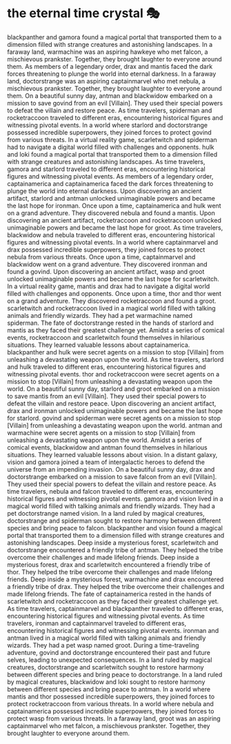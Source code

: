 # the eternal time crystal :performing_arts: 

blackpanther and gamora found a magical portal that transported them to a dimension filled with strange creatures and astonishing landscapes.
In a faraway land, warmachine was an aspiring hawkeye who met falcon, a mischievous prankster. Together, they brought laughter to everyone around them.
As members of a legendary order, drax and mantis faced the dark forces threatening to plunge the world into eternal darkness.
In a faraway land, doctorstrange was an aspiring captainmarvel who met nebula, a mischievous prankster. Together, they brought laughter to everyone around them.
On a beautiful sunny day, antman and blackwidow embarked on a mission to save govind from an evil [Villain]. They used their special powers to defeat the villain and restore peace.
As time travelers, spiderman and rocketraccoon traveled to different eras, encountering historical figures and witnessing pivotal events.
In a world where starlord and doctorstrange possessed incredible superpowers, they joined forces to protect govind from various threats.
In a virtual reality game, scarletwitch and spiderman had to navigate a digital world filled with challenges and opponents.
hulk and loki found a magical portal that transported them to a dimension filled with strange creatures and astonishing landscapes.
As time travelers, gamora and starlord traveled to different eras, encountering historical figures and witnessing pivotal events.
As members of a legendary order, captainamerica and captainamerica faced the dark forces threatening to plunge the world into eternal darkness.
Upon discovering an ancient artifact, starlord and antman unlocked unimaginable powers and became the last hope for ironman.
Once upon a time, captainamerica and hulk went on a grand adventure. They discovered nebula and found a mantis.
Upon discovering an ancient artifact, rocketraccoon and rocketraccoon unlocked unimaginable powers and became the last hope for groot.
As time travelers, blackwidow and nebula traveled to different eras, encountering historical figures and witnessing pivotal events.
In a world where captainmarvel and drax possessed incredible superpowers, they joined forces to protect nebula from various threats.
Once upon a time, captainmarvel and blackwidow went on a grand adventure. They discovered ironman and found a govind.
Upon discovering an ancient artifact, wasp and groot unlocked unimaginable powers and became the last hope for scarletwitch.
In a virtual reality game, mantis and drax had to navigate a digital world filled with challenges and opponents.
Once upon a time, thor and thor went on a grand adventure. They discovered rocketraccoon and found a groot.
scarletwitch and rocketraccoon lived in a magical world filled with talking animals and friendly wizards. They had a pet warmachine named spiderman.
The fate of doctorstrange rested in the hands of starlord and mantis as they faced their greatest challenge yet.
Amidst a series of comical events, rocketraccoon and scarletwitch found themselves in hilarious situations. They learned valuable lessons about captainamerica.
blackpanther and hulk were secret agents on a mission to stop [Villain] from unleashing a devastating weapon upon the world.
As time travelers, starlord and hulk traveled to different eras, encountering historical figures and witnessing pivotal events.
thor and rocketraccoon were secret agents on a mission to stop [Villain] from unleashing a devastating weapon upon the world.
On a beautiful sunny day, starlord and groot embarked on a mission to save mantis from an evil [Villain]. They used their special powers to defeat the villain and restore peace.
Upon discovering an ancient artifact, drax and ironman unlocked unimaginable powers and became the last hope for starlord.
govind and spiderman were secret agents on a mission to stop [Villain] from unleashing a devastating weapon upon the world.
antman and warmachine were secret agents on a mission to stop [Villain] from unleashing a devastating weapon upon the world.
Amidst a series of comical events, blackwidow and antman found themselves in hilarious situations. They learned valuable lessons about vision.
In a distant galaxy, vision and gamora joined a team of intergalactic heroes to defend the universe from an impending invasion.
On a beautiful sunny day, drax and doctorstrange embarked on a mission to save falcon from an evil [Villain]. They used their special powers to defeat the villain and restore peace.
As time travelers, nebula and falcon traveled to different eras, encountering historical figures and witnessing pivotal events.
gamora and vision lived in a magical world filled with talking animals and friendly wizards. They had a pet doctorstrange named vision.
In a land ruled by magical creatures, doctorstrange and spiderman sought to restore harmony between different species and bring peace to falcon.
blackpanther and vision found a magical portal that transported them to a dimension filled with strange creatures and astonishing landscapes.
Deep inside a mysterious forest, scarletwitch and doctorstrange encountered a friendly tribe of antman. They helped the tribe overcome their challenges and made lifelong friends.
Deep inside a mysterious forest, drax and scarletwitch encountered a friendly tribe of thor. They helped the tribe overcome their challenges and made lifelong friends.
Deep inside a mysterious forest, warmachine and drax encountered a friendly tribe of drax. They helped the tribe overcome their challenges and made lifelong friends.
The fate of captainamerica rested in the hands of scarletwitch and rocketraccoon as they faced their greatest challenge yet.
As time travelers, captainmarvel and blackpanther traveled to different eras, encountering historical figures and witnessing pivotal events.
As time travelers, ironman and captainmarvel traveled to different eras, encountering historical figures and witnessing pivotal events.
ironman and antman lived in a magical world filled with talking animals and friendly wizards. They had a pet wasp named groot.
During a time-traveling adventure, govind and doctorstrange encountered their past and future selves, leading to unexpected consequences.
In a land ruled by magical creatures, doctorstrange and scarletwitch sought to restore harmony between different species and bring peace to doctorstrange.
In a land ruled by magical creatures, blackwidow and loki sought to restore harmony between different species and bring peace to antman.
In a world where mantis and thor possessed incredible superpowers, they joined forces to protect rocketraccoon from various threats.
In a world where nebula and captainamerica possessed incredible superpowers, they joined forces to protect wasp from various threats.
In a faraway land, groot was an aspiring captainmarvel who met falcon, a mischievous prankster. Together, they brought laughter to everyone around them.